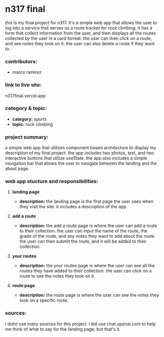 # n317 final

this is my final project for n317. it's a smiple web app that allows the user to log into a service that serves as a route tracker for rock climbing. it has a form that collect information from the user, and then displays all the routes collected by the user in a card format. the user can then click on a route, and see notes they took on it. the user can also delete a route if they want to.

### contributors:

- marco ramirez

### link to live site:

n317final.vercel.app

### category & topic:

- **category:** sports
- **topic:** rock climbing

### project summary:

a simple web app that utilizes component based architecture to display my description of my final project. the app includes two photos, text, and two interactive buttons that utilize useState. the app also includes a simple navigation bar that allows the user to navigate between the landing and the about page.

### web app stucture and responsibilities:

1. **landing page**

   - **description:** the landing page is the first page the user sees when they visit the site. it includes a description of the app

2. **add a route**

   - **description:** the add a route page is where the user can add a route to their collection. the user can input the name of the route, the grade of the route, and any notes they want to add about the route. the user can then submit the route, and it will be added to their collection.

3. **your routes**

   - **description:** the your routes page is where the user can see all the routes they have added to their collection. the user can click on a route to see the notes they took on it.

4. **route page**

   - **description:** the route page is where the user can see the notes they took on a specific route.

### sources:

i didnt use many sources for this project. i did use chat.openai.com to help me think of what to say for the landing page, but that's it.
